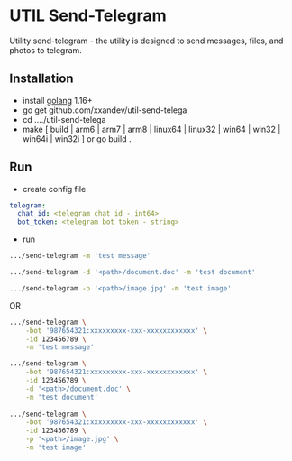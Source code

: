 # **UTIL Send-Telegram**

Utility send-telegram - the utility is designed to send messages, files, and photos to telegram.

## **Installation**
- install [golang](https://go.dev/) 1.16+
- go get github.com/xxandev/util-send-telega
- cd ..../util-send-telega
- make [ build | arm6 | arm7 | arm8 | linux64 | linux32 | win64 | win32 | win64i | win32i ] or go build .

## **Run**
- create config file
```yaml
telegram:
  chat_id: <telegram chat id - int64>
  bot_token: <telegram bot token - string>
```
- run 
```bash
.../send-telegram -m 'test message'

.../send-telegram -d '<path>/document.doc' -m 'test document'

.../send-telegram -p '<path>/image.jpg' -m 'test image'
```
OR
```bash
.../send-telegram \
    -bot '987654321:xxxxxxxxx-xxx-xxxxxxxxxxxx' \
    -id 123456789 \
    -m 'test message'

.../send-telegram \
    -bot '987654321:xxxxxxxxx-xxx-xxxxxxxxxxxx' \
    -id 123456789 \
    -d '<path>/document.doc' \
    -m 'test document'
    
.../send-telegram \
    -bot '987654321:xxxxxxxxx-xxx-xxxxxxxxxxxx' \
    -id 123456789 \
    -p '<path>/image.jpg' \
    -m 'test image'
```